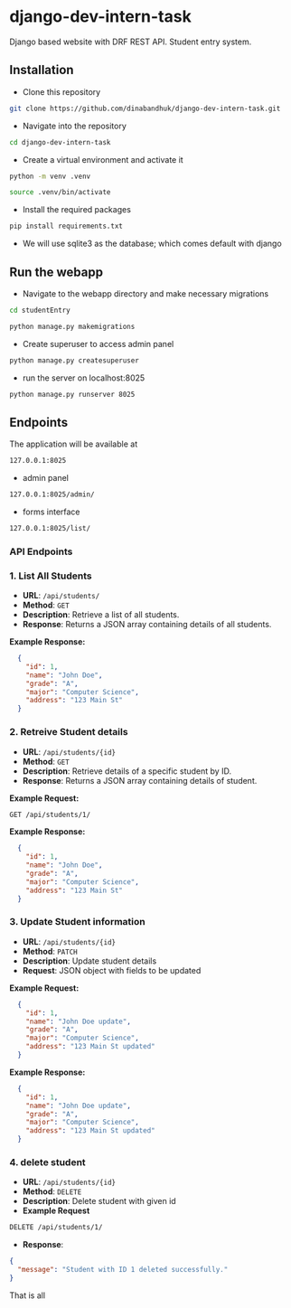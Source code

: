 # django-dev-intern-task
Django based website with DRF REST API. Student entry system.

## Installation
- Clone this repository
```bash
git clone https://github.com/dinabandhuk/django-dev-intern-task.git
```
- Navigate into the repository
```bash
cd django-dev-intern-task
```

- Create a virtual environment and activate it
```bash
python -m venv .venv
```
```bash
source .venv/bin/activate
```
- Install the required packages  
```bash
pip install requirements.txt
```
- We will use sqlite3 as the database; which comes default with django

## Run the webapp

- Navigate to the webapp directory and make necessary migrations
```bash
cd studentEntry
```
```bash
python manage.py makemigrations
```
- Create superuser to access admin panel
```bash
python manage.py createsuperuser
```
- run the server on localhost:8025
```bash
python manage.py runserver 8025
```

## Endpoints
The application will be available at 
```bash
127.0.0.1:8025
```
- admin panel
```bash
127.0.0.1:8025/admin/
```

- forms interface
```bash
127.0.0.1:8025/list/
```


### API Endpoints

### 1. List All Students
- **URL**: `/api/students/`
- **Method**: `GET`
- **Description**: Retrieve a list of all students.
- **Response**: Returns a JSON array containing details of all students.

**Example Response:**
```json
  {
    "id": 1,
    "name": "John Doe",
    "grade": "A",
    "major": "Computer Science",
    "address": "123 Main St"
  }
```



### 2. Retreive Student details
- **URL**: `/api/students/{id}`
- **Method**: `GET`
- **Description**: Retrieve details of a specific student by ID.
- **Response**: Returns a JSON array containing details of student.

**Example Request:**
```bash
GET /api/students/1/
```
**Example Response:**
```json
  {
    "id": 1,
    "name": "John Doe",
    "grade": "A",
    "major": "Computer Science",
    "address": "123 Main St"
  }
```
### 3. Update Student information
- **URL**: `/api/students/{id}`
- **Method**: `PATCH`
- **Description**: Update student details
- **Request**: JSON object with fields to be updated

**Example Request:**
```json
  {
    "id": 1,
    "name": "John Doe update",
    "grade": "A",
    "major": "Computer Science",
    "address": "123 Main St updated"
  }
```
**Example Response:**
```json
  {
    "id": 1,
    "name": "John Doe update",
    "grade": "A",
    "major": "Computer Science",
    "address": "123 Main St updated"
  }
```
### 4. delete student
- **URL**: `/api/students/{id}`
- **Method**: `DELETE`
- **Description**: Delete student with given id
- **Example Request**
```bash
DELETE /api/students/1/
```
- **Response**: 
```json
{
  "message": "Student with ID 1 deleted successfully."
}
```

That is all
